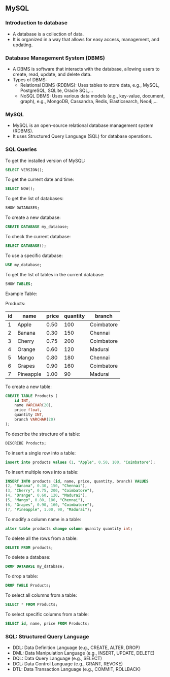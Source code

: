 ## MySQL

### Introduction to database

- A database is a collection of data.
- It is organized in a way that allows for easy access, management, and updating.

### Database Management System (DBMS)

- A DBMS is software that interacts with the database, allowing users to create, read, update, and delete data.
- Types of DBMS:
  - Relational DBMS (RDBMS): Uses tables to store data, e.g., MySQL, PostgreSQL, SQLite, Oracle SQL,...
  - NoSQL DBMS: Uses various data models (e.g., key-value, document, graph), e.g., MongoDB, Cassandra, Redis, Elasticsearch, Neo4j,...

### MySQL

- MySQL is an open-source relational database management system (RDBMS).
- It uses Structured Query Language (SQL) for database operations.

### SQL Queries

To get the installed version of MySQL:

```sql
SELECT VERSION();
```

To get the current date and time:

```sql
SELECT NOW();
```

To get the list of databases:

```sql
SHOW DATABASES;
```

To create a new database:

```sql
CREATE DATABASE my_database;
```

To check the current database:

```sql
SELECT DATABASE();
```

To use a specific database:

```sql
USE my_database;
```

To get the list of tables in the current database:

```sql
SHOW TABLES;
```

Example Table:

Products:

| id  | name      | price | quantity | branch     |
| --- | --------- | ----- | -------- | ---------- |
| 1   | Apple     | 0.50  | 100      | Coimbatore |
| 2   | Banana    | 0.30  | 150      | Chennai    |
| 3   | Cherry    | 0.75  | 200      | Coimbatore |
| 4   | Orange    | 0.60  | 120      | Madurai    |
| 5   | Mango     | 0.80  | 180      | Chennai    |
| 6   | Grapes    | 0.90  | 160      | Coimbatore |
| 7   | Pineapple | 1.00  | 90       | Madurai    |

To create a new table:

```sql
CREATE TABLE Products (
    id INT,
    name VARCHAR(20),
    price float,
    quantity INT,
    branch VARCHAR(20)
);
```

To describe the structure of a table:

```sql
DESCRIBE Products;
```

To insert a single row into a table:

```sql
insert into products values (1, "Apple", 0.50, 100, "Coimbatore");
```

To insert multiple rows into a table:

```sql
INSERT INTO products (id, name, price, quantity, branch) VALUES
(2, "Banana", 0.30, 150, "Chennai"),
(3, "Cherry", 0.75, 200, "Coimbatore"),
(4, "Orange", 0.60, 120, "Madurai"),
(5, "Mango", 0.80, 180, "Chennai"),
(6, "Grapes", 0.90, 160, "Coimbatore"),
(7, "Pineapple", 1.00, 90, "Madurai");
```

To modify a column name in a table:

```sql
alter table products change column quanity quantity int;
```

To delete all the rows from a table:

```sql
DELETE FROM products;
```

To delete a database:

```sql
DROP DATABASE my_database;
```

To drop a table:

```sql
DROP TABLE Products;
```

To select all columns from a table:

```sql
SELECT * FROM Products;
```

To select specific columns from a table:

```sql
SELECT id, name, price FROM Products;
```

### SQL: Structured Query Language

- DDL: Data Definition Language (e.g., CREATE, ALTER, DROP)
- DML: Data Manipulation Language (e.g., INSERT, UPDATE, DELETE)
- DQL: Data Query Language (e.g., SELECT)
- DCL: Data Control Language (e.g., GRANT, REVOKE)
- DTL: Data Transaction Language (e.g., COMMIT, ROLLBACK)
